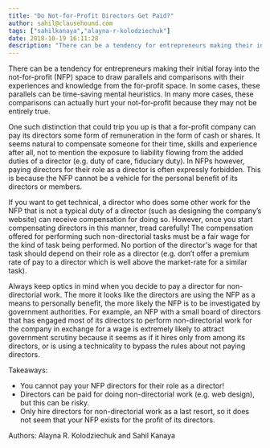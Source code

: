 ```yaml
---
title: "Do Not-for-Profit Directors Get Paid?"
author: sahil@clausehound.com
tags: ["sahilkanaya","alayna-r-kolodziechuk"]
date: 2018-10-19 16:11:28
description: "There can be a tendency for entrepreneurs making their initial foray into the not-for-profit (NFP) space to draw parallels and comparisons with their experiences and knowledge from the for-profit sp..."
---
```


There can be a tendency for entrepreneurs making their initial foray into the not-for-profit (NFP) space to draw parallels and comparisons with their experiences and knowledge from the for-profit space. In some cases, these parallels can be time-saving mental heuristics. In many more cases, these comparisons can actually hurt your not-for-profit because they may not be entirely true.

One such distinction that could trip you up is that a for-profit company can pay its directors some form of remuneration in the form of cash or shares. It seems natural to compensate someone for their time, skills and experience after all, not to mention the exposure to liability flowing from the added duties of a director (e.g. duty of care, fiduciary duty). In NFPs however, paying directors for their role as a director is often expressly forbidden. This is because the NFP cannot be a vehicle for the personal benefit of its directors or members.

If you want to get technical, a director who does some other work for the NFP that is not a typical duty of a director (such as designing the company’s website) can receive compensation for doing so. However, once you start compensating directors in this manner, tread carefully! The compensation offered for performing such non-directorial tasks must be a fair wage for the kind of task being performed. No portion of the director's wage for that task should depend on their role as a director (e.g. don’t offer a premium rate of pay to a director which is well above the market-rate for a similar task). 

Always keep optics in mind when you decide to pay a director for non-directorial work. The more it looks like the directors are using the NFP as a means to personally benefit, the more likely the NFP is to be investigated by government authorities. For example, an NFP with a small board of directors that has engaged most of its directors to perform non-directorial work for the company in exchange for a wage is extremely likely to attract government scrutiny because it seems as if it hires only from among its directors, or is using a technicality to bypass the rules about not paying directors.

Takeaways:

- You cannot pay your NFP directors for their role as a director!
- Directors can be paid for doing non-directorial work (e.g. web design), but this can be risky.
- Only hire directors for non-directorial work as a last resort, so it does not seem that your NFP exists for the profit of its directors.

Authors: Alayna R. Kolodziechuk and Sahil Kanaya
